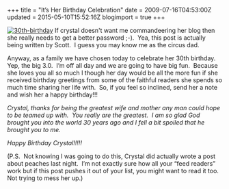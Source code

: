 +++
title = "It’s Her Birthday Celebration"
date = 2009-07-16T04:53:00Z
updated = 2015-05-10T15:52:16Z
blogimport = true 
+++

[![30th-birthday](https://latc.s3.amazonaws.com/wp-content/uploads/2009/07/30thbirthday.jpg "30th-birthday")](https://latc.s3.amazonaws.com/wp-content/uploads/2009/07/30thbirthday.jpg) If crystal doesn't want me commandeering her blog then she really needs to get a better password ;-).&#160; Yea, this post is actually being written by Scott.&#160; I guess you may know me as the circus dad.&#160;&#160; 

Anyway, as a family we have chosen today to celebrate her 30th birthday.&#160; Yep, the big 3.0.&#160; I’m off all day and we are going to have big fun.&#160; Because she loves you all so much I though her day would be all the more fun if she received birthday greetings from some of the faithful readers she spends so much time sharing her life with.&#160; So, if you feel so inclined, send her a note and wish her a happy birthday!!!

_Crystal, thanks for being the greatest wife and mother any man could hope to be teamed up with.&#160; You really are the greatest.&#160; I am so glad God brought you into the world 30 years ago and I fell a bit spoiled that he brought you to me._


_Happy Birthday Crystal!!!!!_


(P.S.&#160; Not knowing I was going to do this, Crystal did actually wrote a post about peaches last night.&#160; I’m not exactly sure how all your “feed readers” work but if this post pushes it out of your list, you might want to read it too.&#160; Not trying to mess her up.)
